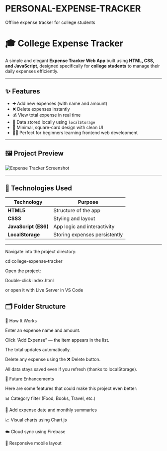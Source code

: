 # PERSONAL-EXPENSE-TRACKER
Offline expense tracker for college students

# 🎓 College Expense Tracker

A simple and elegant **Expense Tracker Web App** built using **HTML, CSS, and JavaScript**, designed specifically for **college students** to manage their daily expenses efficiently.

---

## ✨ Features

- ➕ Add new expenses (with name and amount)  
- ❌ Delete expenses instantly  
- 💰 View total expense in real time  
- 💾 Data stored locally using `localStorage`  
- 🧱 Minimal, square-card design with clean UI  
- 🧑‍🎓 Perfect for beginners learning frontend web development  

---

## 🖼️ Project Preview

![Expense Tracker Screenshot](<img width="778" height="318" alt="Screenshot 2025-10-30 233746" src="https://github.com/user-attachments/assets/a3e8bcdd-3d07-453c-bf2f-ac063f5322b2" />
)  


---

## 🧰 Technologies Used

| Technology | Purpose |
|-------------|----------|
| **HTML5** | Structure of the app |
| **CSS3** | Styling and layout |
| **JavaScript (ES6)** | App logic and interactivity |
| **LocalStorage** | Storing expenses persistently |

---
Navigate into the project directory:

cd college-expense-tracker


Open the project:

Double-click index.html

or open it with Live Server in VS Code
## 🗂️ Folder Structure

🧠 How It Works

Enter an expense name and amount.

Click “Add Expense” — the item appears in the list.

The total updates automatically.

Delete any expense using the ❌ Delete button.

All data stays saved even if you refresh (thanks to localStorage).

🧩 Future Enhancements

Here are some features that could make this project even better:

📊 Category filter (Food, Books, Travel, etc.)

📅 Add expense date and monthly summaries

📈 Visual charts using Chart.js

☁️ Cloud sync using Firebase

📱 Responsive mobile layout
